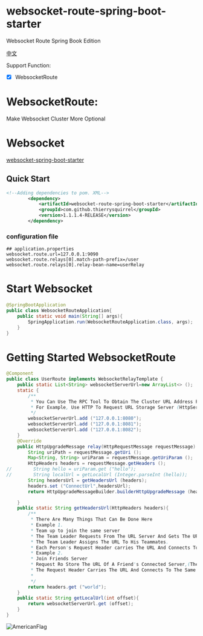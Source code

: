 # websocket-route-spring-boot-starter

Websocket Route Spring Book Edition

[中文](./README_zh_CN.md)

Support Function:
- [x] WebsocketRoute

# WebsocketRoute:  
 Make Websocket Cluster More Optional  
 
# Websocket 
 [websocket-spring-boot-starter](https://github.com/ThierrySquirrel/websocket-spring-boot-starter)

## Quick Start

```xml
<!--Adding dependencies to pom. XML-->
        <dependency>
            <artifactId>websocket-route-spring-boot-starter</artifactId>
            <groupId>com.github.thierrysquirrel</groupId>
            <version>1.1.1.4-RELEASE</version>
        </dependency>
``` 

 ### configuration file
 
 ```properties
 ## application.properties
websocket.route.url=127.0.0.1:9090
websocket.route.relays[0].match-path-prefix=/user
websocket.route.relays[0].relay-bean-name=userRelay
 ```

 # Start Websocket
 ```java
 @SpringBootApplication
 public class WebsocketRouteApplication{
     public static void main(String[] args){
         SpringApplication.run(WebsocketRouteApplication.class, args);
     }
 }
 ```

# Getting Started WebsocketRoute
```java
@Component
public class UserRoute implements WebsocketRelayTemplate {
    public static List<String> websocketServerUrl=new ArrayList<> ();
    static {
        /**
         * You Can Use The RPC Tool To Obtain The Cluster URL Address Periodically
         * For Example, Use HTTP To Request URL Storage Server (HttpServer+redis)
         */
        websocketServerUrl.add ("127.0.0.1:8080");
        websocketServerUrl.add ("127.0.0.1:8081");
        websocketServerUrl.add ("127.0.0.1:8082");
    }
    @Override
    public HttpUpgradeMessage relay(HttpRequestMessage requestMessage) throws WebsocketRouteException {
        String uriPath = requestMessage.getUri ();
        Map<String, String> uriParam = requestMessage.getUriParam ();
        HttpHeaders headers = requestMessage.getHeaders ();
//        String hello = uriParam.get ("hello");
//        String localUrl = getLocalUrl (Integer.parseInt (hello));
        String headersUrl = getHeadersUrl (headers);
        headers.set ("ConnectUrl",headersUrl);
        return HttpUpgradeMessageBuilder.builderHttpUpgradeMessage (headersUrl,uriPath,headers);

    }
    public static String getHeadersUrl(HttpHeaders headers){
        /**
         * There Are Many Things That Can Be Done Here
         * Example 1.
         * Team up to join the same server
         * The Team Leader Requests From The URL Server And Gets The URL (The Request Here Can Use A Variety Of Protocols, Such As HTTP + Redis)
         * The Team Leader Assigns The URL To His Teammates.
         * Each Person's Request Header carries The URL And Connects To The Same Server
         * Example 2.
         * Join Friends Server
         * Request Ro Store The URL Of A Friend's Connected Server,(The Request Here Can Use A Variety Of Protocols, Such As HTTP + Redis)
         * The Request Header Carries The URL And Connects To The Same Server
         *
         */
        return headers.get ("world");
    }
    public static String getLocalUrl(int offset){
        return websocketServerUrl.get (offset);
    }
}
```

![AmericanFlag](https://user-images.githubusercontent.com/49895274/184471173-46e22f7c-9661-481d-b152-e9de60c3ff0b.jpeg)  
